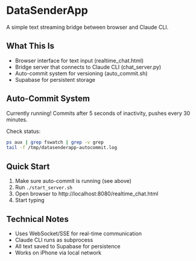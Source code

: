 # DataSenderApp

A simple text streaming bridge between browser and Claude CLI.

## What This Is

- Browser interface for text input (realtime_chat.html)
- Bridge server that connects to Claude CLI (chat_server.py)
- Auto-commit system for versioning (auto_commit.sh)
- Supabase for persistent storage

## Auto-Commit System

Currently running! Commits after 5 seconds of inactivity, pushes every 30 minutes.

Check status:
```bash
ps aux | grep fswatch | grep -v grep
tail -f /tmp/datasenderapp-autocommit.log
```

## Quick Start

1. Make sure auto-commit is running (see above)
2. Run `./start_server.sh`
3. Open browser to http://localhost:8080/realtime_chat.html
4. Start typing

## Technical Notes

- Uses WebSocket/SSE for real-time communication
- Claude CLI runs as subprocess
- All text saved to Supabase for persistence
- Works on iPhone via local network